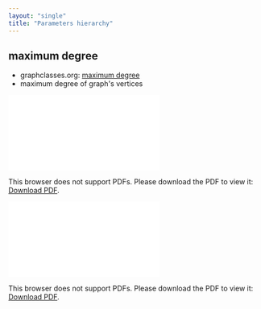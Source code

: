 ```yaml
---
layout: "single"
title: "Parameters hierarchy"
---
```

<!--this is a generated file-->

## maximum degree
* graphclasses.org: [maximum degree](https://www.graphclasses.org/classes/par_28.html)
* maximum degree of graph's vertices

<object data="../local_UyQ5yM.pdf" type="application/pdf" width="100%" height="480px"><embed src="../local_UyQ5yM.pdf"><p>This browser does not support PDFs. Please download the PDF to view it: <a href="../local_UyQ5yM.pdf">Download PDF</a>.</p></embed></object>


<object data="../UyQ5yM.pdf" type="application/pdf" width="100%" height="480px"><embed src="../UyQ5yM.pdf"><p>This browser does not support PDFs. Please download the PDF to view it: <a href="../UyQ5yM.pdf">Download PDF</a>.</p></embed></object>

